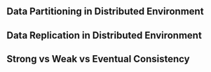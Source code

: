 ## Data Partitioning in Distributed Environment

## Data Replication in Distributed Environment

## Strong vs Weak vs Eventual Consistency
